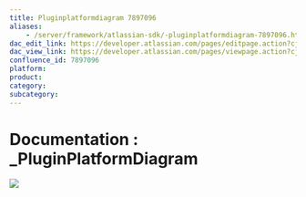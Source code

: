 ```yaml
---
title: Pluginplatformdiagram 7897096
aliases:
    - /server/framework/atlassian-sdk/-pluginplatformdiagram-7897096.html
dac_edit_link: https://developer.atlassian.com/pages/editpage.action?cjm=wozere&pageId=7897096
dac_view_link: https://developer.atlassian.com/pages/viewpage.action?cjm=wozere&pageId=7897096
confluence_id: 7897096
platform:
product:
category:
subcategory:
---
```

# Documentation : \_PluginPlatformDiagram

![](/server/framework/atlassian-sdk/images/plugindevelopmentplatform.png)


























